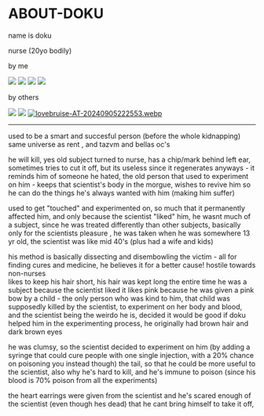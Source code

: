 # ABOUT-DOKU

name is doku

nurse (20yo bodily)

by me

![](https://i.ibb.co/C5B2njg/Untitled29-20240709071323.webp) ![](https://i.ibb.co/0MTDkxw/Screenshot-2024-07-30-204514.png) ![](https://i.ibb.co/p1TkWwh/Untitled33-20240710172609.webp) ![](https://i.ibb.co/JmpJztB/Screenshot-2024-07-07-223039.png)

by others

![](https://i.ibb.co/YZrqJm3/115-Sem-Titulo-20240730145225.webp) ![](https://i.ibb.co/Nm9jKrY/1724766456838.webp) [![lovebruise-AT-20240905222553.webp](https://i.postimg.cc/rpkybJG0/lovebruise-AT-20240905222553.webp)](https://postimg.cc/3ktH02cY)

---
used to be a smart and succesful person (before the whole kidnapping)
same universe as rent , and tazvm and bellas oc's 

he will kill, yes
old subject turned to nurse, has a chip/mark behind left ear, sometimes tries to cut it off, but its useless since it regenerates anyways - it reminds him of someone he hated, the old person that used to experiment on him - keeps that scientist's body in the morgue, wishes to revive him so he can do the things he's always wanted with him (making him suffer)

used to get "touched" and experimented on, so much that it permanently affected him, and only because the scientist "liked" him, he wasnt much of a subject, since he was treated differently than other subjects, basically only for the scientists pleasure , he was taken when he was somewhere 13 yr old, the scientist was like mid 40's (plus had a wife and kids) 

his method is basically dissecting and disembowling the victim - all for finding cures and medicine, he believes it for a better cause! hostile towards non-nurses  
likes to keep his hair short, his hair was kept long the entire time he was a subject because the scientist liked it 
likes pink because he was given a pink bow by a child - the only person who was kind to him, that child was supposedly killed by the scientist, to experiment on her body and blood, and the scientist being the weirdo he is, decided it would be good if doku helped him in the experimenting process, he originally had brown hair and dark brown eyes

he was clumsy, so the scientist decided to experiment on him (by adding a syringe that could cure people with one single injection, with a 20% chance on poisoning you instead though) the tail, so that he could be more useful to the scientist, also why he's hard to kill, and he's immune to poison (since his blood is 70% poison from all the experiments)

the heart earrings were given from the scientist and he's scared enough of the scientist (even though hes dead) that he cant bring himself to take it off, 
